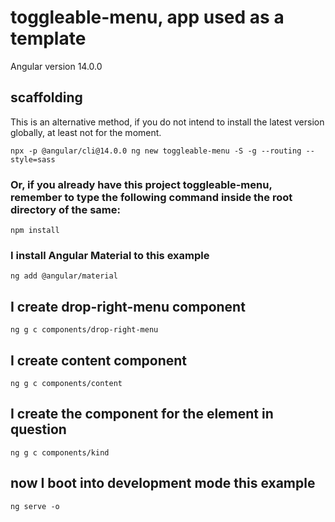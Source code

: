 # toggleable-menu, app used as a template

Angular version 14.0.0

## scaffolding

This is an alternative method, if you do not intend to install the latest version globally, at least not for the moment.

```shell
npx -p @angular/cli@14.0.0 ng new toggleable-menu -S -g --routing --style=sass
```

### Or, if you already have this project toggleable-menu, remember to type the following command inside the root directory of the same:

```shell
npm install
```

### I install Angular Material to this example

```shell
ng add @angular/material
```

## I create drop-right-menu component

```shell
ng g c components/drop-right-menu
```

## I create content component

```shell
ng g c components/content
```

## I create the component for the element in question

```shell
ng g c components/kind
```

## now I boot into development mode this example

```shell
ng serve -o
```
